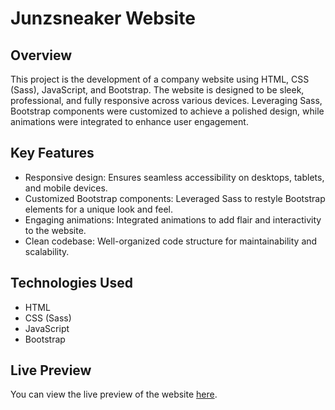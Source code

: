 # Junzsneaker Website

## Overview

This project is the development of a company website using HTML, CSS (Sass), JavaScript, and Bootstrap. The website is designed to be sleek, professional, and fully responsive across various devices. Leveraging Sass, Bootstrap components were customized to achieve a polished design, while animations were integrated to enhance user engagement.

## Key Features

- Responsive design: Ensures seamless accessibility on desktops, tablets, and mobile devices.
- Customized Bootstrap components: Leveraged Sass to restyle Bootstrap elements for a unique look and feel.
- Engaging animations: Integrated animations to add flair and interactivity to the website.
- Clean codebase: Well-organized code structure for maintainability and scalability.

## Technologies Used

- HTML
- CSS (Sass)
- JavaScript
- Bootstrap

## Live Preview

You can view the live preview of the website [here]([https://www.yourwebsite.com](https://junzsneaker-website.vercel.app/)).
